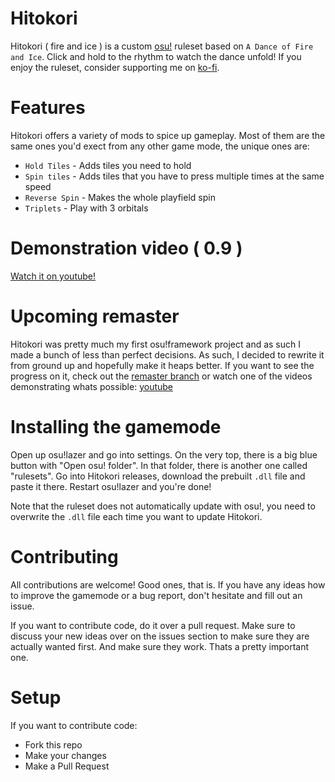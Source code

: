 # Hitokori
Hitokori ( fire and ice ) is a custom [osu!](https://github.com/ppy/osu) ruleset based on `A Dance of Fire and Ice`. Click and hold to the rhythm to watch the dance unfold!
If you enjoy the ruleset, consider supporting me on [ko-fi](https://ko-fi.com/perigee).

# Features
Hitokori offers a variety of mods to spice up gameplay. Most of them are the same ones you'd exect from any other game mode, the unique ones are:
* `Hold Tiles` - Adds tiles you need to hold
* `Spin tiles` - Adds tiles that you have to press multiple times at the same speed
* `Reverse Spin` - Makes the whole playfield spin
* `Triplets` - Play with 3 orbitals

# Demonstration video ( 0.9 )
[Watch it on youtube!](https://www.youtube.com/watch?v=CD8K3mGTlO4&feature=youtu.be)

# Upcoming remaster
Hitokori was pretty much my first osu!framework project and as such I made a bunch of less than perfect decisions.
As such, I decided to rewrite it from ground up and hopefully make it heaps better.
If you want to see the progress on it, check out the [remaster branch](https://github.com/Flutterish/Hitokori/tree/remaster) or watch one of the videos demonstrating whats possible: [youtube](https://www.youtube.com/watch?v=w9-SpdeJIOw)

# Installing the gamemode
Open up osu!lazer and go into settings. On the very top, there is a big blue button with "Open osu! folder". In that folder, there is another one called "rulesets". Go into Hitokori releases, download the prebuilt `.dll` file and paste it there. Restart osu!lazer and you're done!

Note that the ruleset does not automatically update with osu!, you need to overwrite the `.dll` file each time you want to update Hitokori.

# Contributing
All contributions are welcome! Good ones, that is. If you have any ideas how to improve the gamemode or a bug report, don't hesitate and fill out an issue. 

If you want to contribute code, do it over a pull request. Make sure to discuss your new ideas over on the issues section to make sure they are actually wanted first. And make sure they work. Thats a pretty important one.

# Setup
If you want to contribute code:
* Fork this repo
* Make your changes
* Make a Pull Request
